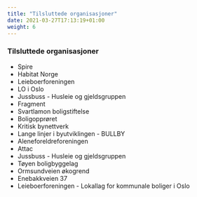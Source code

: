 ```yaml
---
title: "Tilsluttede organisasjoner"
date: 2021-03-27T17:13:19+01:00
weight: 6
---
```


### Tilsluttede organisasjoner
- Spire
- Habitat Norge
- Leieboerforeningen
- LO i Oslo
- Jussbuss - Husleie og gjeldsgruppen
- Fragment 
- Svartlamon boligstiftelse
- Boligopprøret
- Kritisk bynettverk
- Lange linjer i byutviklingen - BULLBY
- Aleneforeldreforeningen
- Attac
- Jussbuss - Husleie og gjeldsgruppen
- Tøyen boligbyggelag
- Ormsundveien økogrend
- Enebakkveien 37
- Leieboerforeningen - Lokallag for kommunale boliger i Oslo


